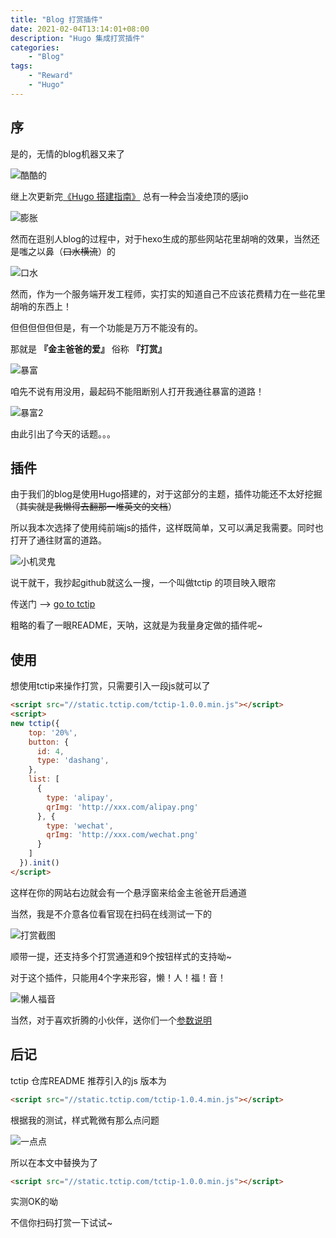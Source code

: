 ```yaml
---
title: "Blog 打赏插件"
date: 2021-02-04T13:14:01+08:00
description: "Hugo 集成打赏插件"
categories:
    - "Blog"
tags:
    - "Reward"
    - "Hugo"
---
```


## 序

是的，无情的blog机器又来了

![酷酷的](http://blog-img.luanruisong.com/blog/img/20210205131148.png)

继上次更新完[《Hugo 搭建指南》](http://luanruisong.com/post/blog/hugo/) 总有一种会当凌绝顶的感jio

![膨胀](http://blog-img.luanruisong.com/blog/img/20210205131434.png)

然而在逛别人blog的过程中，对于hexo生成的那些网站花里胡哨的效果，当然还是嗤之以鼻（~~口水横流~~）的

![口水](http://blog-img.luanruisong.com/blog/img/20210205131703.gif)

然而，作为一个服务端开发工程师，实打实的知道自己不应该花费精力在一些花里胡哨的东西上！

但但但但但但是，有一个功能是万万不能没有的。

那就是 **『金主爸爸的爱』** 俗称 **『打赏』**

![暴富](http://blog-img.luanruisong.com/blog/img/20210205131622.gif)

咱先不说有用没用，最起码不能阻断别人打开我通往暴富的道路！

![暴富2](http://blog-img.luanruisong.com/blog/img/20210205131559.gif)

由此引出了今天的话题。。。

## 插件

由于我们的blog是使用Hugo搭建的，对于这部分的主题，插件功能还不太好挖掘（~~其实就是我懒得去翻那一堆英文的文档~~）

所以我本次选择了使用纯前端js的插件，这样既简单，又可以满足我需要。同时也打开了通往财富的道路。

![小机灵鬼](http://blog-img.luanruisong.com/blog/img/20210205131729.png)

说干就干，我抄起github就这么一搜，一个叫做tctip 的项目映入眼帘

传送门 --> [go to tctip](https://github.com/greedying/tctip)

粗略的看了一眼README，天呐，这就是为我量身定做的插件呢~

## 使用

想使用tctip来操作打赏，只需要引入一段js就可以了

```html
<script src="//static.tctip.com/tctip-1.0.0.min.js"></script>
<script>
new tctip({
    top: '20%',
    button: {
      id: 4,
      type: 'dashang',
    },
    list: [
      {
        type: 'alipay',
        qrImg: 'http://xxx.com/alipay.png'
      }, {
        type: 'wechat',
        qrImg: 'http://xxx.com/wechat.png'
      }
    ]
  }).init()
</script>
```

这样在你的网站右边就会有一个悬浮窗来给金主爸爸开启通道

当然，我是不介意各位看官现在扫码在线测试一下的

![打赏截图](http://blog-img.luanruisong.com/blog/img/20210205131802.png)

顺带一提，还支持多个打赏通道和9个按钮样式的支持呦~

对于这个插件，只能用4个字来形容，懒！人！福！音！

![懒人福音](http://blog-img.luanruisong.com/blog/img/20210205131821.png)

当然，对于喜欢折腾的小伙伴，送你们一个[参数说明](https://github.com/greedying/tctip#%E5%8F%82%E6%95%B0%E8%AF%B4%E6%98%8E)

## 后记

tctip 仓库README 推荐引入的js 版本为

```html
<script src="//static.tctip.com/tctip-1.0.4.min.js"></script>
```

根据我的测试，样式靴微有那么点问题

![一点点](http://blog-img.luanruisong.com/blog/img/20210205131838.png)

所以在本文中替换为了

```html
<script src="//static.tctip.com/tctip-1.0.0.min.js"></script>
```

实测OK的呦

不信你扫码打赏一下试试~
